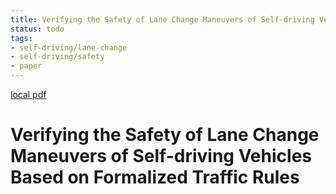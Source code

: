 ```yaml
---
title: Verifying the Safety of Lane Change Maneuvers of Self-driving Vehicles Based on Formalized Traffic Rules
status: todo
tags:
- self-driving/lane-change
- self-driving/safety
- paper
---
```


[local pdf](../../../pdfs/Verifying%20the%20Safety%20of%20Lane%20Change%20Maneuvers%20of%20Self-driving%20Vehicles%20Based%20on%20Formalized%20Traffic%20Rules.pdf)

# Verifying the Safety of Lane Change Maneuvers of Self-driving Vehicles Based on Formalized Traffic Rules
